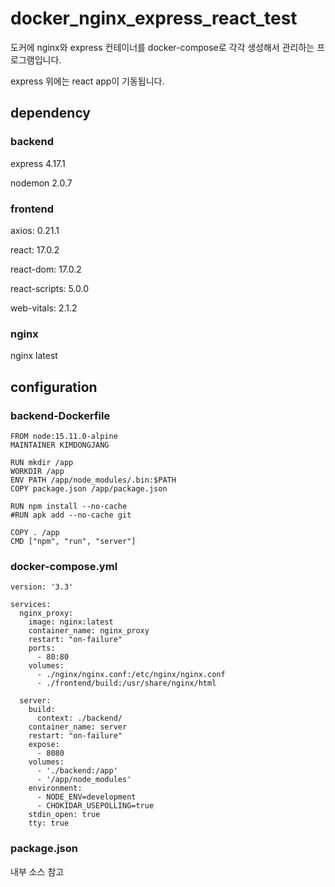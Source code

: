# docker_nginx_express_react_test
도커에 nginx와 express 컨테이너를 docker-compose로 각각 생성해서 관리하는 프로그램입니다.

express 위에는 react app이 기동됩니다.

## dependency

### backend
express 4.17.1

nodemon 2.0.7

### frontend
axios: 0.21.1

react: 17.0.2

react-dom: 17.0.2

react-scripts: 5.0.0

web-vitals: 2.1.2

### nginx
nginx latest



## configuration
### backend-Dockerfile
```
FROM node:15.11.0-alpine
MAINTAINER KIMDONGJANG

RUN mkdir /app
WORKDIR /app
ENV PATH /app/node_modules/.bin:$PATH
COPY package.json /app/package.json

RUN npm install --no-cache
#RUN apk add --no-cache git

COPY . /app
CMD ["npm", "run", "server"]
```


### docker-compose.yml
```
version: '3.3'

services:
  nginx_proxy:
    image: nginx:latest
    container_name: nginx_proxy
    restart: "on-failure"
    ports:
      - 80:80
    volumes:
      - ./nginx/nginx.conf:/etc/nginx/nginx.conf
      - ./frontend/build:/usr/share/nginx/html

  server:
    build:
      context: ./backend/
    container_name: server
    restart: "on-failure"
    expose:
      - 8080
    volumes:
      - './backend:/app'
      - '/app/node_modules'
    environment:
      - NODE_ENV=development
      - CHOKIDAR_USEPOLLING=true
    stdin_open: true
    tty: true
```

### package.json
내부 소스 참고

